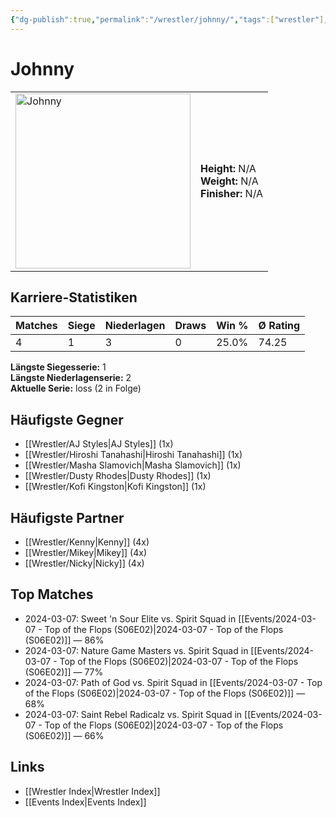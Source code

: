 ```yaml
---
{"dg-publish":true,"permalink":"/wrestler/johnny/","tags":["wrestler"],"noteIcon":"","created":"2025-08-11T09:33:19.445+02:00"}
---
```



# Johnny

<table>
<tr>
<td><img src="Johnny.png" width="280" alt="Johnny"></td>
<td>
<b>Height:</b> N/A<br>
<b>Weight:</b> N/A<br>
<b>Finisher:</b> N/A<br>
</td>
</tr>
</table>

## Karriere-Statistiken

| Matches | Siege | Niederlagen | Draws | Win % | Ø Rating |
|---------|-------|-------------|-------|-------|-----------|
| 4 | 1 | 3 | 0 | 25.0% | 74.25 |

**Längste Siegesserie:** 1<br>**Längste Niederlagenserie:** 2<br>**Aktuelle Serie:** loss (2 in Folge)


## Häufigste Gegner
- [[Wrestler/AJ Styles\|AJ Styles]] (1x)
- [[Wrestler/Hiroshi Tanahashi\|Hiroshi Tanahashi]] (1x)
- [[Wrestler/Masha Slamovich\|Masha Slamovich]] (1x)
- [[Wrestler/Dusty Rhodes\|Dusty Rhodes]] (1x)
- [[Wrestler/Kofi Kingston\|Kofi Kingston]] (1x)

## Häufigste Partner
- [[Wrestler/Kenny\|Kenny]] (4x)
- [[Wrestler/Mikey\|Mikey]] (4x)
- [[Wrestler/Nicky\|Nicky]] (4x)

## Top Matches
- 2024-03-07: Sweet 'n Sour Elite vs. Spirit Squad in [[Events/2024-03-07 - Top of the Flops (S06E02)\|2024-03-07 - Top of the Flops (S06E02)]] — 86%
- 2024-03-07: Nature Game Masters  vs. Spirit Squad in [[Events/2024-03-07 - Top of the Flops (S06E02)\|2024-03-07 - Top of the Flops (S06E02)]] — 77%
- 2024-03-07: Path of God vs. Spirit Squad in [[Events/2024-03-07 - Top of the Flops (S06E02)\|2024-03-07 - Top of the Flops (S06E02)]] — 68%
- 2024-03-07: Saint Rebel Radicalz vs. Spirit Squad in [[Events/2024-03-07 - Top of the Flops (S06E02)\|2024-03-07 - Top of the Flops (S06E02)]] — 66%

## Links
- [[Wrestler Index\|Wrestler Index]]
- [[Events Index\|Events Index]]
